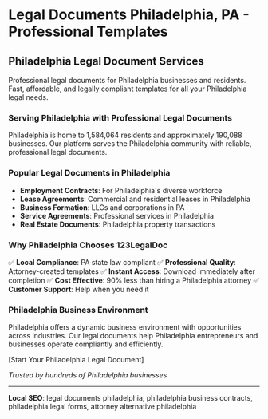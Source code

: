 # Legal Documents Philadelphia, PA - Professional Templates

## Philadelphia Legal Document Services

Professional legal documents for Philadelphia businesses and residents. Fast, affordable, and legally compliant templates for all your Philadelphia legal needs.

### Serving Philadelphia with Professional Legal Documents

Philadelphia is home to 1,584,064 residents and approximately 190,088 businesses. Our platform serves the Philadelphia community with reliable, professional legal documents.

### Popular Legal Documents in Philadelphia

- **Employment Contracts**: For Philadelphia's diverse workforce
- **Lease Agreements**: Commercial and residential leases in Philadelphia
- **Business Formation**: LLCs and corporations in PA
- **Service Agreements**: Professional services in Philadelphia
- **Real Estate Documents**: Philadelphia property transactions

### Why Philadelphia Chooses 123LegalDoc

✅ **Local Compliance**: PA state law compliant
✅ **Professional Quality**: Attorney-created templates
✅ **Instant Access**: Download immediately after completion
✅ **Cost Effective**: 90% less than hiring a Philadelphia attorney
✅ **Customer Support**: Help when you need it

### Philadelphia Business Environment

Philadelphia offers a dynamic business environment with opportunities across industries. Our legal documents help Philadelphia entrepreneurs and businesses operate compliantly and efficiently.

[Start Your Philadelphia Legal Document]

_Trusted by hundreds of Philadelphia businesses_

---

**Local SEO**: legal documents philadelphia, philadelphia business contracts, philadelphia legal forms, attorney alternative philadelphia
